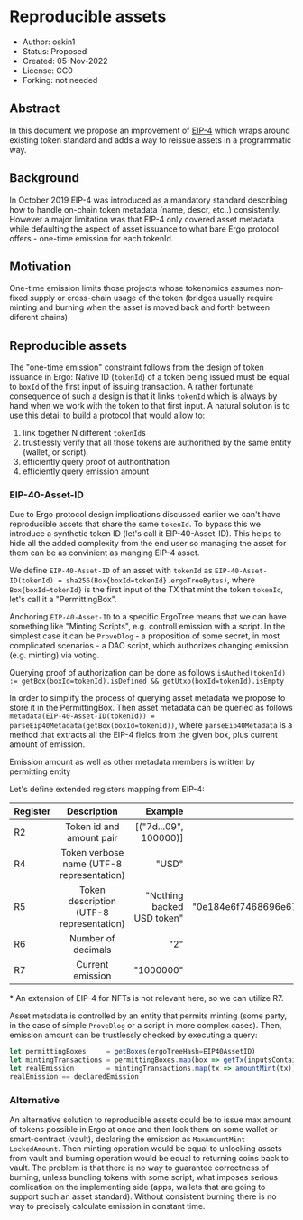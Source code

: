 # Reproducible assets

* Author: oskin1
* Status: Proposed
* Created: 05-Nov-2022
* License: CC0
* Forking: not needed 

## Abstract 

In this document we propose an improvement of [EIP-4](./eip-0004.md) which wraps around existing token standard and adds a way to reissue assets in a programmatic way. 

## Background

In October 2019 EIP-4 was introduced as a mandatory standard describing how to handle on-chain token metadata (name, descr, etc..) consistently. 
However a major limitation was that EIP-4 only covered asset metadata while defaulting the aspect of asset issuance to what bare Ergo protocol offers - one-time emission for each tokenId.

## Motivation

One-time emission limits those projects whose tokenomics assumes non-fixed supply or cross-chain usage of the token (bridges usually require minting and burning when the asset is moved back and forth between diferent chains)

## Reproducible assets

The "one-time emission" constraint follows from the design of token issuance in Ergo: Native ID (`tokenId`) of a token being issued must be equal to `boxId` of the first input of issuing transaction. A rather fortunate consequence of such a design is that it links `tokenId` which is always by hand when we work with the token to that first input. 
A natural solution is to use this detail to build a protocol that would allow to: 
1. link together N different `tokenId`s 
2. trustlessly verify that all those tokens are authorithed by the same entity (wallet, or script).
3. efficiently query proof of authorithation
4. efficiently query emission amount

### EIP-40-Asset-ID

Due to Ergo protocol design implications discussed earlier we can't have reproducible assets that share the same `tokenId`. To bypass this we introduce a synthetic token ID (let's call it EIP-40-Asset-ID). This helps to hide all the added complexity from the end user so managing the asset for them can be as convinient as manging EIP-4 asset.

We define `EIP-40-Asset-ID` of an asset with `tokenId` as `EIP-40-Asset-ID(tokenId) = sha256(Box{boxId=tokenId}.ergoTreeBytes)`, where `Box{boxId=tokenId}` is the first input of the TX that mint the token `tokenId`, let's call it a "PermittingBox".

Anchoring `EIP-40-Asset-ID` to a specific ErgoTree means that we can have something like "Minting Scripts", e.g. controll emission with a script. In the simplest case it can be `ProveDlog` - a proposition of some secret, in most complicated scenarios - a DAO script, which authorizes changing emission (e.g. minting) via voting.

Querying proof of authorization can be done as follows `isAuthed(tokenId) := getBox(boxId=tokenId).isDefined && getUtxo(boxId=tokenId).isEmpty`

In order to simplify the process of querying asset metadata we propose to store it in the PermittingBox. Then asset metadata can be queried as follows `metadata(EIP-40-Asset-ID(tokenId)) = parseEip40Metadata(getBox(boxId=tokenId))`, where `parseEip40Metadata` is a method that extracts all the EIP-4 fields from the given box, plus current amount of emission.

Emission amount as well as other metadata members is written by permitting entity

Let's define extended registers mapping from EIP-4:

| Register        | Description                                     | Example                      |Encoded                      |
| --------------- |:-----------------------------------------------:| ----------------------------:|----------------------------:|
| R2              | Token id and amount pair                        | [("7d...09", 100000)]        |                             |
| R4              | Token verbose name (UTF-8 representation)       | "USD"                        | "0e03555344"                |
| R5              | Token description (UTF-8 representation)        | "Nothing backed USD token"   | "0e184e6f7468696e67206261636b65642055534420746f6b656e"  |
| R6              | Number of decimals                              | "2"                          | "0e0132"                         |
| R7              | Current emission                              | "1000000"                          | "0e0131303030303030"                         |

\* An extension of EIP-4 for NFTs is not relevant here, so we can utilize R7.

Asset metadata is controlled by an entity that permits minting (some party, in the case of simple `ProveDlog` or a script in more complex cases). Then, emission amount can be trustlessly checked by executing a query:
```ts
let permittingBoxes     = getBoxes(ergoTreeHash=EIP40AssetID)
let mintingTransactions = permittingBoxes.map(box => getTx(inputsContain=box.id))
let realEmission        = mintingTransactions.map(tx => amountMint(tx)).sum
realEmission == declaredEmission
```

### Alternative

An alternative solution to reproducible assets could be to issue max amount of tokens possible in Ergo at once and then lock them on some wallet or smart-contract (vault), declaring the emission as `MaxAmountMint - LockedAmount`. Then minting operation would be equal to unlocking assets from vault and burning operation would be equal to returning coins back to vault. 
The problem is that there is no way to guarantee correctness of burning, unless bundling tokens with some script, what imposes serious comlication on the implementing side (apps, wallets that are going to support such an asset standard).
Without consistent burning there is no way to precisely calculate emission in constant time.
